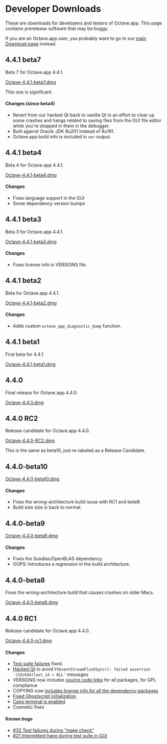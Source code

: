 Developer Downloads
====================

These are downloads for developers and testers of Octave.app. This page contains prerelease software that may be buggy.

If you are an Octave.app user, you probably want to go to our [main Download page](/Download.html) instead.

##  4.4.1 beta7

Beta 7 for Octave.app 4.4.1.

[Octave-4.4.1-beta7.dmg](https://github.com/octave-app/octave-app/releases/download/v4.4.1-beta7/Octave-4.4.1-beta7.dmg)

This one is significant.

#### Changes (since beta4)

* Revert from our hacked Qt back to vanilla Qt in an effort to clear up some crashes and hangs related to saving files from the GUI file editor while you're stopped in them in the debugger.
* Built against Oracle JDK 8u201 instead of 8u191.
* Octave.app build info is included in `ver` output.

##  4.4.1 beta4

Beta 4 for Octave.app 4.4.1.

[Octave-4.4.1-beta4.dmg](https://github.com/octave-app/octave-app/releases/download/v4.4.1-beta4/Octave-4.4.1-beta4.dmg)

#### Changes

* Fixes language support in the GUI
* Some dependency version bumps

##  4.4.1 beta3

Beta 3 for Octave.app 4.4.1.

[Octave-4.4.1-beta3.dmg](https://github.com/octave-app/octave-app/releases/download/v4.4.1-beta3/Octave-4.4.1-beta3.dmg)

#### Changes

* Fixes license info in VERSIONS file.

##  4.4.1 beta2

Beta for Octave.app 4.4.1.

[Octave-4.4.1-beta2.dmg](https://github.com/octave-app/octave-app/releases/download/v4.4.1-beta2/Octave-4.4.1-beta2.dmg)

#### Changes

* Adds custom `octave_app_diagnostic_dump` function.

##  4.4.1 beta1

First beta for 4.4.1.

[Octave-4.4.1-beta1.dmg](https://github.com/octave-app/octave-app/releases/download/v4.4.1-beta1/Octave-4.4.1-beta1.dmg)

##  4.4.0

Final release for Octave.app 4.4.0.

[Octave-4.4.0.dmg](https://github.com/octave-app/octave-app/releases/download/v4.4.0/Octave-4.4.0.dmg)

##  4.4.0 RC2

Release candidate for Octave.app 4.4.0.

[Octave-4.4.0-RC2.dmg](https://github.com/octave-app/octave-app/releases/download/v4.4.0-rc2/Octave-4.4.0-RC2.dmg)

This is the same as beta10, just re-labeled as a Release Candidate.

##  4.4.0-beta10

[Octave-4.4.0-beta10.dmg](https://github.com/octave-app/octave-app/releases/download/v4.4.0-beta10/Octave-4.4.0-beta10.dmg)

#### Changes

* Fixes the wrong-architecture build issue with RC1 and beta9.
* Build size size is back to normal.

##  4.4.0-beta9

[Octave-4.4.0-beta9.dmg](https://github.com/octave-app/octave-app/releases/download/v4.4.0-beta9/Octave-4.4.0-beta9.dmg)

#### Changes

* Fixes the Sundias/OpenBLAS dependency.
* OOPS: Introduces a regression in the build architecture.

##  4.4.0-beta8

Fixes the wrong-architecture build that causes crashes on older Macs.

[Octave-4.4.0-beta8.dmg](https://github.com/octave-app/octave-app/releases/download/v4.4.0-beta8/Octave-4.4.0-beta8.dmg)

##  4.4.0 RC1

Release candidate for Octave.app 4.4.0.

[Octave-4.4.0-rc1.dmg](https://github.com/octave-app/octave-app/releases/download/v4.4.0-rc1/Octave-4.4.0-rc1.dmg)

####  Changes

* [Test suite failures](https://github.com/octave-app/octave-app-bundler/issues/17) fixed.
* [Hacked Qt](https://github.com/octave-app/octave-app-bundler/issues/13) to avoid `FSEventStreamFlushSync(): failed assertion '(SInt64)last_id > 0LL'` messages
* VERSIONS now includes [source code links](https://github.com/octave-app/homebrew-octave-app/commit/1af9601aad55950276d1ebf78e9d10a46a72eb02) for all packages, for GPL compliance
* COPYING now [includes license info for all the dependency packages](https://github.com/octave-app/octave-app-bundler/issues/27)
* [Fixed Ghostscript initialization](https://github.com/octave-app/octave-app-bundler/issues/20)
* [Cairo terminal is enabled](https://github.com/octave-app/octave-app-bundler/issues/25)
* Cosmetic fixes

####  Known bugs

* [#33 Test failures during "make check"](https://github.com/octave-app/octave-app-bundler/issues/33)
* [#21 Intermittent hang during test suite in GUI](https://github.com/octave-app/octave-app-bundler/issues/21)
